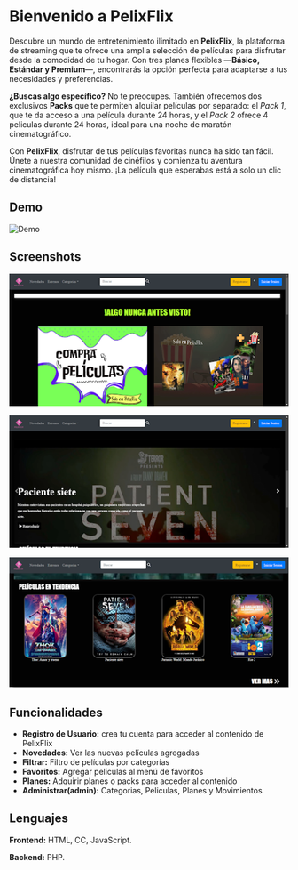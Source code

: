 
# Bienvenido a PelixFlix

Descubre un mundo de entretenimiento ilimitado en **PelixFlix**, la plataforma de streaming que te ofrece una amplia selección de películas para disfrutar desde la comodidad de tu hogar. Con tres planes flexibles —**Básico, Estándar y Premium**—, encontrarás la opción perfecta para adaptarse a tus necesidades y preferencias.

**¿Buscas algo específico?** No te preocupes. También ofrecemos dos exclusivos **Packs** que te permiten alquilar películas por separado: el *Pack 1*, que te da acceso a una película durante 24 horas, y el *Pack 2* ofrece 4 peliculas durante 24 horas, ideal para una noche de maratón cinematográfico.

Con **PelixFlix**, disfrutar de tus películas favoritas nunca ha sido tan fácil. Únete a nuestra comunidad de cinéfilos y comienza tu aventura cinematográfica hoy mismo. ¡La película que esperabas está a solo un clic de distancia!



## Demo

![Demo](https://ejemploURL)
## Screenshots

![App Screenshot](screenshots/image1.png)

![App Screenshot](screenshots/image2.png)

![App Screenshot](screenshots/image3.png)


## Funcionalidades

- **Registro de Usuario:** crea tu cuenta para acceder al contenido de PelixFlix
- **Novedades:** Ver las nuevas películas agregadas
- **Filtrar:** Filtro de películas por categorías
- **Favoritos:** Agregar películas al menú de favoritos
- **Planes:** Adquirir planes o packs para acceder al contenido
- **Administrar(admin):** Categorias, Peliculas, Planes y Movimientos


## Lenguajes

**Frontend:** HTML, CC, JavaScript.

**Backend:**  PHP.

